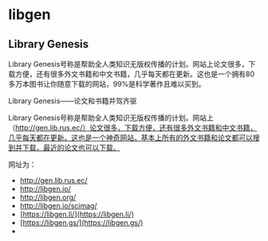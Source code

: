 # libgen

## Library Genesis
Library Genesis号称是帮助全人类知识无版权传播的计划。网站上论文很多，下载方便，还有很多外文书籍和中文书籍，几乎每天都在更新。这也是一个拥有80多万本图书让你随意下载的网站，99%是科学著作且难以买到。

Library Genesis——论文和书籍并驾齐驱

Library Genesis号称是帮助全人类知识无版权传播的计划。网站上（http://gen.lib.rus.ec/）论文很多，下载方便，还有很多外文书籍和中文书籍，几乎每天都在更新。这也是一个神奇网站，基本上所有的外文书籍和论文都可以搜到并下载，最近的论文也可以下载。



网址为：

- http://gen.lib.rus.ec/
- http://libgen.io/
- http://libgen.org/
- http://libgen.io/scimag/
- [https://libgen.li/](https://libgen.li/)
- [https://libgen.gs/](https://libgen.gs/)
- 




